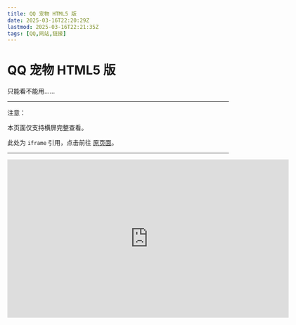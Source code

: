 ```yaml
---
title: QQ 宠物 HTML5 版
date: 2025-03-16T22:20:29Z
lastmod: 2025-03-16T22:21:35Z
tags: [QQ,网站,链接]
---
```


# QQ 宠物 HTML5 版

只能看不能用……

---

注意：

本页面仅支持横屏完整查看。

此处为 `iframe` 引用，点击前往 [原页面](http://ossweb-img.qq.com/images/MF/qqpet/index.html)。

---

<div>
<iframe src="https://ossweb-img.qq.com/images/MF/qqpet/index.html" frameborder="0" width="640" height="360"></iframe>
</div>

‍
